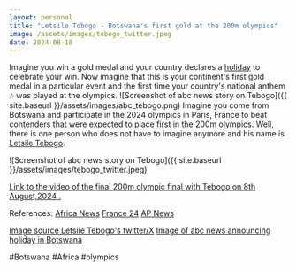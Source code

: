 ```yaml
---
layout: personal
title: "Letsile Tobogo - Botswana's first gold at the 200m olympics"
image: /assets/images/tebogo_twitter.jpeg
date: 2024-08-10
---
```


Imagine you win a gold medal and your country declares a [holiday](https://abcnews.go.com/International/botswana-declares-holiday-after-letsile-tebogos-historic-200/story?id=112702358) to celebrate your win. 
Now imagine that this is your continent's first gold medal in a particular event and the first time your country's national anthem 🎶 was played at the olympics.
![Screenshot of abc news story on Tebogo]({{ site.baseurl }}/assets/images/abc_tebogo.png)
Imagine you come from Botswana and participate in the 2024 olympics in Paris, France to beat contenders that were expected to place first in the 200m olympics. Well, there is one person who does not have to imagine anymore and his name is [Letsile Tebogo](https://x.com/LetsileTebogo2).

![Screenshot of abc news story on Tebogo]({{ site.baseurl }}/assets/images/tebogo_twitter.jpeg)

[Link to the video of the final 200m olympic final with Tebogo on 8th August,2024 .](https://olympics.com/en/paris-2024/videos/paris-2024-letsile-tebogo-200m-highlights?utm_campaign=dp_google)

References:
[Africa News](https://www.africanews.com/2024/08/09/paris-2024-olympics-botswanas-letsile-tebogo-wins-200m-gold/)
[France 24](https://www.france24.com/en/sport/20240809-paris-olympics-tebogo-wins-africa-its-first-olympic-200m-win-super-syd-shatters-world-record)
[AP News](https://apnews.com/article/olympics-2024-botswana-tebogo-168aca162724619b2a1718eeb882696e)


[Image source Letsile Tebogo's twitter/X](https://x.com/LetsileTebogo2/status/1821693069978198512)
[Image of abc news announcing holiday in Botswana](https://abcnews.go.com/International/botswana-declares-holiday-after-letsile-tebogos-historic-200/story?id=112702358)



#Botswana #Africa #olympics